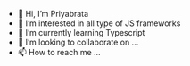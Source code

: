 - 👋 Hi, I’m Priyabrata
- 👀 I’m interested in all type of JS frameworks
- 🌱 I’m currently learning Typescript
- 💞️ I’m looking to collaborate on ...
- 📫 How to reach me ...

<!---
psoft9/psoft9 is a ✨ special ✨ repository because its `README.md` (this file) appears on your GitHub profile.
You can click the Preview link to take a look at your changes.
--->
